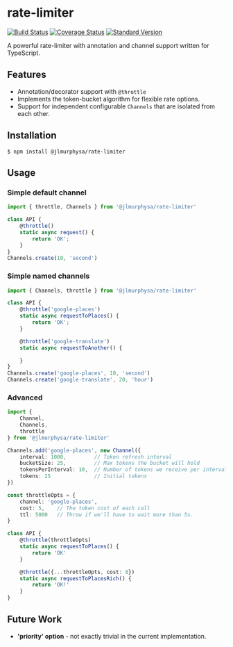 # rate-limiter
[![Build Status](https://travis-ci.org/jlmurphysa/rate-limiter.svg?branch=master)](https://travis-ci.org/jlmurphysa/rate-limiter)
[![Coverage Status](https://coveralls.io/repos/github/jlmurphysa/rate-limiter/badge.svg?branch=master)](https://coveralls.io/github/jlmurphysa/rate-limiter?branch=master)
[![Standard Version](https://img.shields.io/npm/v/@jlmurphysa/rate-limiter.svg)](https://img.shields.io/npm/v/npm.svg)

A powerful rate-limiter with annotation and channel support written for TypeScript.

## Features
* Annotation/decorator support with `@throttle`
* Implements the token-bucket algorithm for flexible rate options.
* Support for independent configurable `Channels` that are isolated from each other.

## Installation
`$ npm install @jlmurphysa/rate-limiter`

## Usage

### Simple default channel
```typescript
import { throttle, Channels } from '@jlmurphysa/rate-limiter'

class API {
    @throttle()
    static async request() {
        return 'OK';
    }
}
Channels.create(10, 'second')
```

### Simple named channels
```typescript
import { Channels, throttle } from '@jlmurphysa/rate-limiter'

class API {
    @throttle('google-places')
    static async requestToPlaces() {
        return 'OK';
    }

    @throttle('google-translate')
    static async requestToAnother() {

    }
}
Channels.create('google-places', 10, 'second')
Channels.create('google-translate', 20, 'hour')
```

### Advanced
```typescript
import {
    Channel,
    Channels,
    throttle
} from '@jlmurphysa/rate-limiter'

Channels.add('google-places', new Channel({
    interval: 1000,         // Token refresh interval
    bucketSize: 25,         // Max tokens the bucket will hold
    tokensPerInterval: 10,  // Number of tokens we receive per interval
    tokens: 25              // Initial tokens
})

const throttleOpts = {
    channel: 'google-places',
    cost: 5,    // The token cost of each call
    ttl: 5000   // Throw if we'll have to wait more than 5s.
}

class API {
    @throttle(throttleOpts)
    static async requestToPlaces() {
        return 'OK'
    }

    @throttle({...throttleOpts, cost: 8})
    static async requestToPlacesRich() {
        return 'OK!'
    }
}
```

## Future Work
+ **'priority' option** - not exactly trivial in the current implementation.
